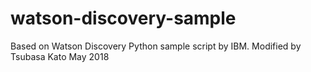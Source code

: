 # watson-discovery-sample
Based on Watson Discovery Python sample script by IBM.
Modified by Tsubasa Kato May 2018
